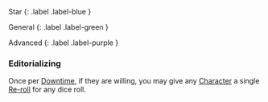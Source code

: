 
Star
{: .label .label-blue }

General
{: .label .label-green }

Advanced
{: .label .label-purple }
### Editorializing

Once per [Downtime](Telling-The-Story#Downtime), if they are willing, you may give any [Character](Core/Terminology#Character) a single [Re-roll](Core/Terminology#Re-roll) for any dice roll.